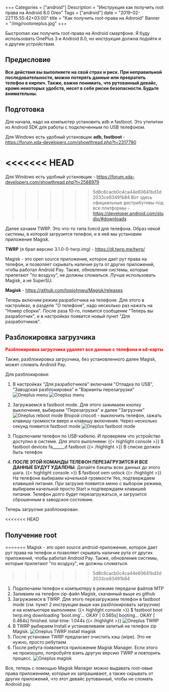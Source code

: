 +++
Categories = ["android"]
Description = "Инструкция как получить root права на Android 8.0 Oreo"
Tags = ["android"]
date = "2019-02-22T15:55:42+03:00"
title = "Как получить root-права на Adnroid"
Banner = "/img/rootoneplus.jpg"
+++

Быстроman как получить root-права на Android смартфоне. Я буду использовать OnePlus 3 и Android 8.0, но инструкция должна подойти и к другим устройствам.

<!--more-->
## Предисловие

**Все действия вы выполняете на свой страх и риск. При неправильной последовательности, можно потерять данные или превратить телефон в кирпич. Также, важно понимать, что рутованный девайс, кроме некоторых удобств, несет в себе риски безопасности. Будьте внимательны.**


## Подготовка

Для начала, надо на компьютер установить adb и fastboot. Это утилитки из Android SDK для работы с подключенным по USB телефоном.

Для Windows есть удобный установщик **adb, fastboot** - https://forum.xda-developers.com/showthread.php?t=2317790

<<<<<<< HEAD
=======
Для Windows есть удобный установщик - https://forum.xda-developers.com/showthread.php?t=2588979
>>>>>>> 5d8c6cacb0c4ca44e60641bd3d2033ce83491b84
Вот здесь официальные дистрибутивы под все платформы - https://developer.android.com/studio/#downloads

Далее качаем TWRP. Это что-то типа livecd для телефона. Образ некой системы, в которой загрузится телефон, и в ней мы установим приложение Magisk. 

**TWRP** (я брал версию 3.1.0-0-twrp.img) - https://dl.twrp.me/twrp/

Magisk - это open source приложение, которое дает рут права на телефон, и позволяет скрывать наличие рута от других приложений, чтобы работал Android Pay. Также, обновления системы, которые прилетают "по воздуху", не должны сломаться. Лучше использовать Magisk, а не SuperSU.

**Magisk** - https://github.com/topjohnwu/Magisk/releases

Теперь включим режим разработчика на телефоне. Для этого в настройках, в разделе "О телефоне", надо несколько раз нажать на "Номер сборки". После раза 10-го, появится сообщение "Теперь вы разработчик", и в настройках появится новый пункт "Для разработчиков".

## Разблокировка загрузчика


<span style="color:red">**Разблокировка загрузчика удаляет все данные с телефона и sd-карты**</span>

Также, разблокировка загрузчика, без установленного далее Magisk, может сломать Android Pay.

Для разблокировки:

1. В настройках "Для разработчиков" включаем "Отладка по USB", "Заводская разблокировка" и "Варианты перезагрузки"
![Oneplus menu](/img/rootoneplus1.jpg)
![Oneplus menu](/img/rootoneplus7.jpg)

2. Загружаемся в fastboot mode. Для этого зажимаем кнопку выключения, выбираем "Перезагрузка" и далее "Загрузчик"
![Oneplus reboot mode](/img/rootoneplus2.jpg)
Второй способ - выключить телефон, зажать клавишу громкости вверх и клавишу включения. Через несколько секунд появится fastboot mode
![Oneplus fastboot mode](/img/rootoneplus4.jpg)


3. Подключаем телефон по USB-кабелю. И проверяем что устройство доступно в системе. Для этого выполняем:
{{< highlight console >}}
$ fastboot devices
fa______d        fastboot
{{< /highlight >}}
В списке должен быть телефон

4. **ПОСЛЕ ЭТОЙ КОМАНДЫ ТЕЛЕФОН ПЕРЕЗАГРУЗИТСЯ И ВСЕ ДАННЫЕ БУДУТ УДАЛЕНЫ**. Делайте бэкапы всех данных до этого шага.
{{< highlight console >}}
$ fastboot oem unlock
{{< /highlight >}}
На телефоне выбираем качелькой громкости Yes, подтверждаем клавишей питания. При загрузке появится меню с выбором режима, выбираем качелькой просто Start и подтверждаем клавишей питания. Телефон долго будет перезагружаться, и загрузится сброшенным в заводское состояние.

Теперь загрузчик разблокирован.

<<<<<<< HEAD
## Получение root
=======
Magisk - это open source android-приложение, которое дает рут права на телефон и позволяет скрывать наличие рута от других приложений, чтобы работал Android Pay. Также, обновления системы, которые прилетают "по воздуху", не должны сломаться.
>>>>>>> 5d8c6cacb0c4ca44e60641bd3d2033ce83491b84

1. Подключаем телефон к компьютеру в режиме передачи файлов MTP 
2. Заливаем на телефон zip-файл Magisk, скачанный выше из github
3. Загружаемся в TWRP. Для этого перезагружаем телефон в fastboot mode (см. пункт 2 инструкции выше как разблокировать загрузчик) и на компьютере выполняем:
{{< highlight console >}}
$ fastboot boot twrp.img
downloading 'boot.img'...
OKAY [  0.565s]
booting...
OKAY [  0.464s]
finished. total time: 1.044s
{{< /highlight >}}
![Oneplus TWRP](/img/rootoneplus5.jpg)
4. В TWRP выбираем Install и устанавливаем залитый на телефон zip Magisk. 
![Oneplus TWRP install magisk](/img/rootoneplus6.jpg)
5. После установки TWRP предлагает очистить кэш (wipe). Это не нужно, просто ребутаем
6. После ребута появляется приложение Magisk Manager. Если этого не произошло, попробуйте взять другую  версию TWRP и повторить процесс.
![Oneplus magisk](/img/rootoneplus3.jpg)



Все, теперь с помощью Magisk Manager можно выдавать root-овые права приложениям, которые их запрашивают, а также скрывать от других приложений, что этот девайс рутованный, чтобы не сломать Android pay.
